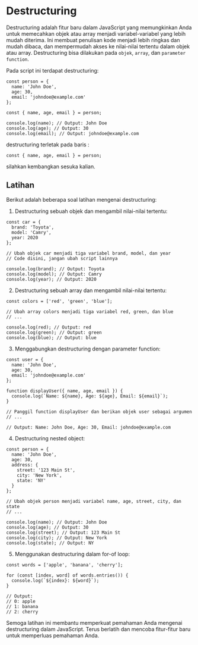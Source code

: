 # Destructuring

Destructuring adalah fitur baru dalam JavaScript yang memungkinkan Anda untuk memecahkan objek atau array menjadi variabel-variabel yang lebih mudah diterima. Ini membuat penulisan kode menjadi lebih ringkas dan mudah dibaca, dan mempermudah akses ke nilai-nilai tertentu dalam objek atau array. Destructuring bisa dilakukan pada `objek`, `array`, dan `parameter function`.

Pada script ini terdapat destructuring:

```
const person = {
  name: 'John Doe',
  age: 30,
  email: 'johndoe@example.com'
};

const { name, age, email } = person;

console.log(name); // Output: John Doe
console.log(age); // Output: 30
console.log(email); // Output: johndoe@example.com
```

destructuring terletak pada baris :

```
const { name, age, email } = person;
```

silahkan kembangkan sesuka kalian.

## Latihan

Berikut adalah beberapa soal latihan mengenai destructuring:

1. Destructuring sebuah objek dan mengambil nilai-nilai tertentu:

```
const car = {
  brand: 'Toyota',
  model: 'Camry',
  year: 2020
};

// Ubah objek car menjadi tiga variabel brand, model, dan year
// Code disini, jangan ubah script lainnya

console.log(brand); // Output: Toyota
console.log(model); // Output: Camry
console.log(year); // Output: 2020
```

2. Destructuring sebuah array dan mengambil nilai-nilai tertentu:

```
const colors = ['red', 'green', 'blue'];

// Ubah array colors menjadi tiga variabel red, green, dan blue
// ...

console.log(red); // Output: red
console.log(green); // Output: green
console.log(blue); // Output: blue
```

3. Menggabungkan destructuring dengan parameter function:

```
const user = {
  name: 'John Doe',
  age: 30,
  email: 'johndoe@example.com'
};

function displayUser({ name, age, email }) {
  console.log(`Name: ${name}, Age: ${age}, Email: ${email}`);
}

// Panggil function displayUser dan berikan objek user sebagai argumen
// ...

// Output: Name: John Doe, Age: 30, Email: johndoe@example.com
```

4. Destructuring nested object:

```
const person = {
  name: 'John Doe',
  age: 30,
  address: {
    street: '123 Main St',
    city: 'New York',
    state: 'NY'
  }
};

// Ubah objek person menjadi variabel name, age, street, city, dan state
// ...

console.log(name); // Output: John Doe
console.log(age); // Output: 30
console.log(street); // Output: 123 Main St
console.log(city); // Output: New York
console.log(state); // Output: NY
```

5. Menggunakan destructuring dalam for-of loop:

```
const words = ['apple', 'banana', 'cherry'];

for (const [index, word] of words.entries()) {
  console.log(`${index}: ${word}`);
}

// Output:
// 0: apple
// 1: banana
// 2: cherry
```

Semoga latihan ini membantu memperkuat pemahaman Anda mengenai destructuring dalam JavaScript. Terus berlatih dan mencoba fitur-fitur baru untuk memperluas pemahaman Anda.

